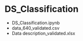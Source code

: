 # DS_Classification
- DS_Classification.ipynb
- data_640_validated.csv
- Data description_validated.xlsx
